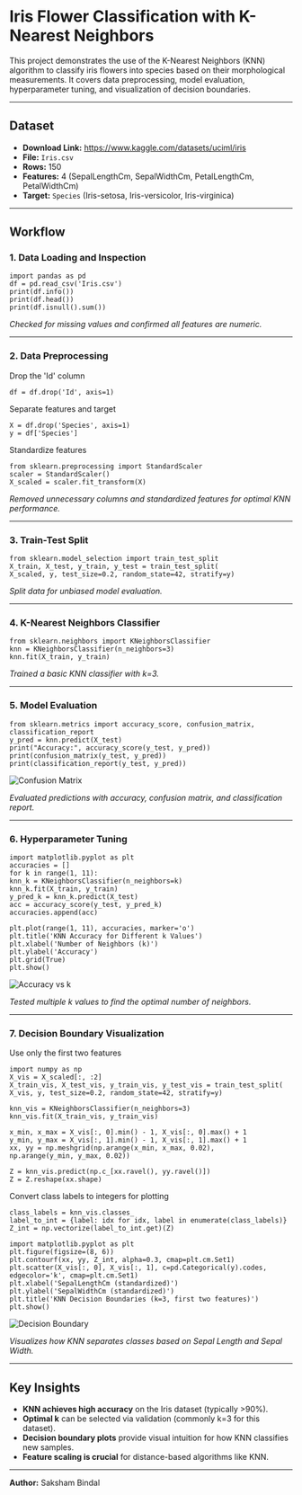 # Iris Flower Classification with K-Nearest Neighbors

This project demonstrates the use of the K-Nearest Neighbors (KNN) algorithm to classify iris flowers into species based on their morphological measurements. It covers data preprocessing, model evaluation, hyperparameter tuning, and visualization of decision boundaries.

---

## Dataset

- **Download Link:** https://www.kaggle.com/datasets/uciml/iris
- **File:** `Iris.csv`
- **Rows:** 150
- **Features:** 4 (SepalLengthCm, SepalWidthCm, PetalLengthCm, PetalWidthCm)
- **Target:** `Species` (Iris-setosa, Iris-versicolor, Iris-virginica)

---

## Workflow

### 1. Data Loading and Inspection
```
import pandas as pd
df = pd.read_csv('Iris.csv')
print(df.info())
print(df.head())
print(df.isnull().sum())
```
*Checked for missing values and confirmed all features are numeric.*

---

### 2. Data Preprocessing

Drop the 'Id' column
```
df = df.drop('Id', axis=1)
```

Separate features and target
```
X = df.drop('Species', axis=1)
y = df['Species']
```

Standardize features
```
from sklearn.preprocessing import StandardScaler
scaler = StandardScaler()
X_scaled = scaler.fit_transform(X)
```
*Removed unnecessary columns and standardized features for optimal KNN performance.*

---

### 3. Train-Test Split
```
from sklearn.model_selection import train_test_split
X_train, X_test, y_train, y_test = train_test_split(
X_scaled, y, test_size=0.2, random_state=42, stratify=y)
```
*Split data for unbiased model evaluation.*

---

### 4. K-Nearest Neighbors Classifier
```
from sklearn.neighbors import KNeighborsClassifier
knn = KNeighborsClassifier(n_neighbors=3)
knn.fit(X_train, y_train)
```
*Trained a basic KNN classifier with k=3.*

---

### 5. Model Evaluation
```
from sklearn.metrics import accuracy_score, confusion_matrix, classification_report
y_pred = knn.predict(X_test)
print("Accuracy:", accuracy_score(y_test, y_pred))
print(confusion_matrix(y_test, y_pred))
print(classification_report(y_test, y_pred))
```
![Confusion Matrix](confusion-matrix.png)

*Evaluated predictions with accuracy, confusion matrix, and classification report.*

---

### 6. Hyperparameter Tuning
```
import matplotlib.pyplot as plt
accuracies = []
for k in range(1, 11):
knn_k = KNeighborsClassifier(n_neighbors=k)
knn_k.fit(X_train, y_train)
y_pred_k = knn_k.predict(X_test)
acc = accuracy_score(y_test, y_pred_k)
accuracies.append(acc)

plt.plot(range(1, 11), accuracies, marker='o')
plt.title('KNN Accuracy for Different k Values')
plt.xlabel('Number of Neighbors (k)')
plt.ylabel('Accuracy')
plt.grid(True)
plt.show()
```
![Accuracy vs k](accuracy_vs_k.png)

*Tested multiple k values to find the optimal number of neighbors.*

---

### 7. Decision Boundary Visualization

Use only the first two features
```
import numpy as np
X_vis = X_scaled[:, :2]
X_train_vis, X_test_vis, y_train_vis, y_test_vis = train_test_split(
X_vis, y, test_size=0.2, random_state=42, stratify=y)

knn_vis = KNeighborsClassifier(n_neighbors=3)
knn_vis.fit(X_train_vis, y_train_vis)

x_min, x_max = X_vis[:, 0].min() - 1, X_vis[:, 0].max() + 1
y_min, y_max = X_vis[:, 1].min() - 1, X_vis[:, 1].max() + 1
xx, yy = np.meshgrid(np.arange(x_min, x_max, 0.02),
np.arange(y_min, y_max, 0.02))

Z = knn_vis.predict(np.c_[xx.ravel(), yy.ravel()])
Z = Z.reshape(xx.shape)
```

Convert class labels to integers for plotting
```
class_labels = knn_vis.classes_
label_to_int = {label: idx for idx, label in enumerate(class_labels)}
Z_int = np.vectorize(label_to_int.get)(Z)

import matplotlib.pyplot as plt
plt.figure(figsize=(8, 6))
plt.contourf(xx, yy, Z_int, alpha=0.3, cmap=plt.cm.Set1)
plt.scatter(X_vis[:, 0], X_vis[:, 1], c=pd.Categorical(y).codes, edgecolor='k', cmap=plt.cm.Set1)
plt.xlabel('SepalLengthCm (standardized)')
plt.ylabel('SepalWidthCm (standardized)')
plt.title('KNN Decision Boundaries (k=3, first two features)')
plt.show()
```
![Decision Boundary](knn-decision-boundaries.png)

*Visualizes how KNN separates classes based on Sepal Length and Sepal Width.*

---

## Key Insights

- **KNN achieves high accuracy** on the Iris dataset (typically >90%).
- **Optimal k** can be selected via validation (commonly k=3 for this dataset).
- **Decision boundary plots** provide visual intuition for how KNN classifies new samples.
- **Feature scaling is crucial** for distance-based algorithms like KNN.

---

**Author:** Saksham Bindal

